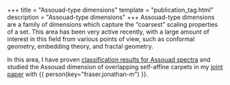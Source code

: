 +++
title = "Assouad-type dimensions"
template = "publication_tag.html"
description = "Assouad-type dimensions"
+++
Assouad-type dimensions are a family of dimensions which capture the “coarsest” scaling properties of a set.
This area has been very active recently, with a large amount of interest in this field from various points of view, such as conformal geometry, embedding theory, and fractal geometry.

In this area, I have proven [classification results for Assouad spectra](/papers/attainable_assouad_spectra.pdf) and studied the Assouad dimension of overlapping self-affine carpets in my [joint paper](/papers/planar_assouad_overlapping.pdf) with {{ person(key="fraser.jonathan-m") }}.
